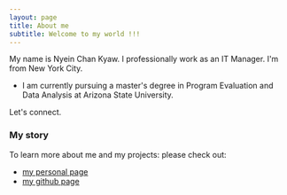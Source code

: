 ```yaml
---
layout: page
title: About me
subtitle: Welcome to my world !!!
---
```


My name is Nyein Chan Kyaw. I professionally work as an IT Manager. I'm from New York City. 

- I am currently pursuing a master's degree in Program Evaluation and Data Analysis at Arizona State University.

Let's connect.

### My story

To learn more about me and my projects: please check out:
- <a href="https://channyc.dev/">my personal page</a> 
- <a href="https://github.com/NyeinChan85">my github page</a>
